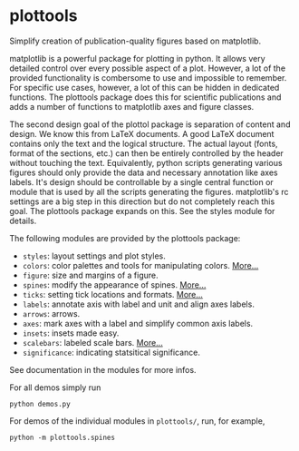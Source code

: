 # plottools

Simplify creation of publication-quality figures based on matplotlib.

matplotlib is a powerful package for plotting in python. It allows
very detailed control over every possible aspect of a plot. However, a
lot of the provided functionality is combersome to use and impossible
to remember. For specific use cases, however, a lot of this can be
hidden in dedicated functions. The plottools package does this for
scientific publications and adds a number of functions to matplotlib
axes and figure classes.

The second design goal of the plottol package is separation of content
and design. We know this from LaTeX documents. A good LaTeX document
contains only the text and the logical structure. The actual layout
(fonts, format of the sections, etc.) can then be entirely controlled
by the header without touching the text. Equivalently, python scripts
generating various figures should only provide the data and necessary
annotation like axes labels. It's design should be controllable by a
single central function or module that is used by all the scripts
generating the figures. matplotlib's rc settings are a big step in
this direction but do not completely reach this goal. The plottools
package expands on this. See the styles module for details.

The following modules are provided by the plottools package:
- `styles`: layout settings and plot styles.
- `colors`: color palettes and tools for manipulating colors. [More...](doc/colors.md)
- `figure`: size and margins of a figure.
- `spines`: modify the appearance of spines. [More...](doc/spines.md)
- `ticks`: setting tick locations and formats. [More...](doc/ticks.md)
- `labels`: annotate axis with label and unit and align axes labels.
- `arrows`: arrows.
- `axes`: mark axes with a label and simplify common axis labels.
- `insets`: insets made easy.
- `scalebars`: labeled scale bars. [More...](doc/scalebars.md)
- `significance`: indicating statsitical significance.

See documentation in the modules for more infos.

For all demos simply run
```
python demos.py
```
For demos of the individual modules in `plottools/`, 
run, for example,
```
python -m plottools.spines
```
